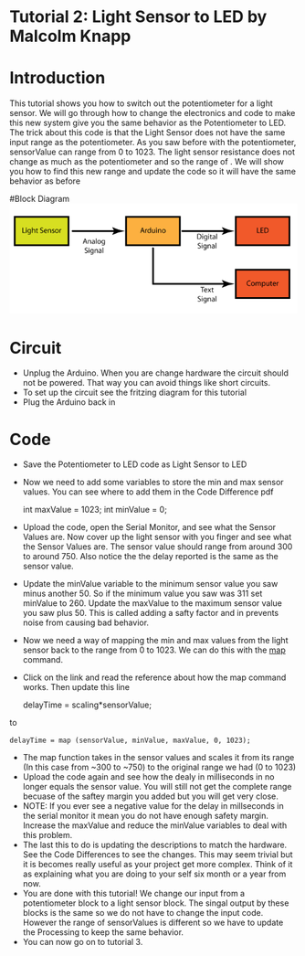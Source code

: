 Tutorial 2: Light Sensor to LED by Malcolm Knapp
===========

# Introduction
This tutorial shows you how to switch out the potentiometer for a light sensor. We will go through how to change the electronics and code to make this new system give you the same behavior as the Potentiometer to LED. The trick about this code is that the Light Sensor does not have the same input range as the potentiometer. As you saw before with the potentiometer, sensorValue can range from 0 to 1023. The light sensor resistance does not change as much as the potentiometer and so the range of . We will show you how to find this new range and update the code so it will have the same behavior as before 

#Block Diagram
![Light Sensor to LED System](Light_Sensor_to_LED_System.png)

# Circuit
* Unplug the Arduino. When you are change hardware the circuit should not be powered. That way you can avoid things like short circuits.
* To set up the circuit see the fritzing diagram for this tutorial
* Plug the Arduino back in 

# Code
* Save the Potentiometer to LED code as Light Sensor to LED
* Now we need to add some variables to store the min and max sensor values. You can see where to add them in the Code Difference pdf


	int maxValue = 1023;
	int minValue = 0;

* Upload the code, open the Serial Monitor, and see what the Sensor Values are. Now cover up the light sensor with you finger and see what the Sensor Values are. The sensor value should range from around 300 to around 750. Also notice the the delay reported is the same as the sensor value.
* Update the minValue variable to the minimum sensor value you saw minus another 50. So if the minimum value you saw was 311 set minValue to 260. Update the maxValue to the maximum sensor value you saw plus 50. This is called adding a safty factor and in prevents noise from causing bad behavior.
* Now we need a way of mapping the min and max values from the light sensor back to the range from 0 to 1023. We can do this with the <a href = http://arduino.cc/en/reference/map >map</a> command. 
* Click on the link and read the reference about how the map command works. 
Then update this line 


	delayTime = scaling*sensorValue;

to 

	delayTime = map (sensorValue, minValue, maxValue, 0, 1023);

* The map function takes in the sensor values and scales it from its range (In this case from ~300 to ~750) to the original range we had (0 to 1023)
* Upload the code again and see how the dealy in milliseconds in no longer equals the sensor value. You will still not get the complete range becuase of the saftey margin you added but you will get very close.  
* NOTE: If you ever see a negative value for the delay in millseconds in the serial monitor it mean you  do not have enough safety margin. Increase the maxValue and reduce the minValue variables to deal with this problem.
* The last this to do is updating the descriptions to match the hardware. See the Code Differences to see the changes.  This may seem trivial but it is becomes really useful as your project get more complex. Think of it as explaining what you are doing to your self six month or a year from now. 
* You are done with this tutorial! We change our input from a potentiometer block to a light sensor block. The singal output by these blocks is the same so we do not have to change the input code. However the range of sensorValues is different so we have to update the Processing to keep the same behavior. 
* You can now go on to tutorial 3.